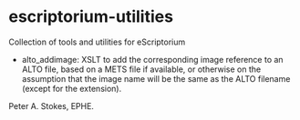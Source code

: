 # escriptorium-utilities
Collection of tools and utilities for eScriptorium

* alto_addimage: XSLT to add the corresponding image reference to an ALTO file, based on a METS file if available, or otherwise on the assumption that the image name will be the same as the ALTO filename (except for the extension).

Peter A. Stokes, EPHE.
